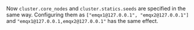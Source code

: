 Now `cluster.core_nodes` and `cluster.statics.seeds` are specified in the same way.
Configuring them as `["emqx1@127.0.0.1", "emqx2@127.0.0.1"]` and `"emqx1@127.0.0.1,emqx2@127.0.0.1"` has the same effect.
